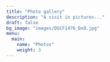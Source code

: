 ```yaml
---
title: "Photo gallery"
description: "A visit in pictures..."
draft: false
bg_image: "images/DSCF1476_DxO.jpg"
menu:
  main:
    name: "Photos"
    weight: 3
---
```

